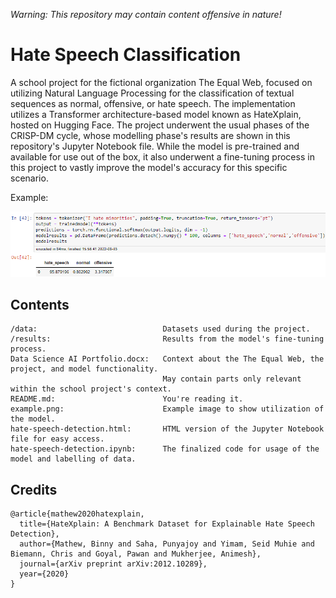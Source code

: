 *Warning: This repository may contain content offensive in nature!*

# Hate Speech Classification

A school project for the fictional organization The Equal Web, focused on utilizing Natural Language Processing for the classification of textual sequences as normal, offensive, or hate speech. The implementation utilizes a Transformer architecture-based model known as HateXplain, hosted on Hugging Face. The project underwent the usual phases of the CRISP-DM cycle, whose modelling phase's results are shown in this repository's Jupyter Notebook file. While the model is pre-trained and available for use out of the box, it also underwent a fine-tuning process in this project to vastly improve the model's accuracy for this specific scenario.

Example:

![Hate Speech Classification Example](https://raw.githubusercontent.com/RumiaGIT/hate-speech-classification/master/example.png 'Milk Sales Per Year')



## Contents
~~~
/data:                            Datasets used during the project.
/results:                         Results from the model's fine-tuning process.
Data Science AI Portfolio.docx:   Context about the The Equal Web, the project, and model functionality.
                                  May contain parts only relevant within the school project's context.
README.md:                        You're reading it.
example.png:                      Example image to show utilization of the model.
hate-speech-detection.html:       HTML version of the Jupyter Notebook file for easy access.
hate-speech-detection.ipynb:      The finalized code for usage of the model and labelling of data.
~~~


## Credits
~~~
@article{mathew2020hatexplain,
  title={HateXplain: A Benchmark Dataset for Explainable Hate Speech Detection},
  author={Mathew, Binny and Saha, Punyajoy and Yimam, Seid Muhie and Biemann, Chris and Goyal, Pawan and Mukherjee, Animesh},
  journal={arXiv preprint arXiv:2012.10289},
  year={2020}
}
~~~
